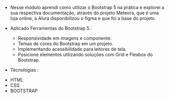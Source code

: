 - Nesse módulo aprendi  como utilizar o Bootstrap 5 na prática e explorei a sua respectiva documentação,
  através do projeto Meteora, que é uma loja online, a Alura disponibilizou o figma e que foi a base do projeto. 

- Aplicado Ferramentas do Bootstrap 5 :

  * Responsividade em imagens e componente.
  * Temas de cores do Bootstrap em um projeto.
  * Implementando acessibilidade para leitores de tela.
  * Posicione elementos utilizando soluções com Grid e Flexbox do Bootstrap.

 
- Técnologias :

 * HTML
 * CSS 
 * BOOTSTRAP
